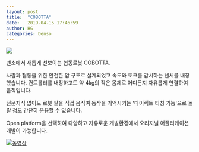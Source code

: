 ```yaml
---
layout: post
title:  "COBOTTA"
date:   2019-04-15 17:46:59
author: HG
categories: Denso 
---
```


<a href="http://www.hangukrobot.com/page/sho10.php?spCate1=34">
  <img src="http://www.hangukrobot.com/images/shop/1552886935_WpCo_0.JPG">
</a>

덴소에서 새롭게 선보이는 협동로봇 COBOTTA.

사람과 협동을 위한 안전한 암 구조로 설계되었고 속도와 토크를 감시하는 센서를 내장했습니다.
컨트롤러를 내장하고도 약 4kg의 작은 몸체로 어디든지 자유롭게 연결하여 움직입니다.

전문지식 없이도 로봇 팔을 직접 움직여 동작을 기억시키는 '다이렉트 티칭 기능'으로 놀랄 정도 간단히 운용할 수 있습니다.

Open platform을 선택하여 다양하고 자유로운 개발환경에서 오리지널 어플리케이션 개발이 가능합니다.

[![동영상](http://img.youtube.com/vi/rTiIdpZVwTQ/0.jpg)](https://youtu.be/rTiIdpZVwTQ=0s "동영상 재생")
